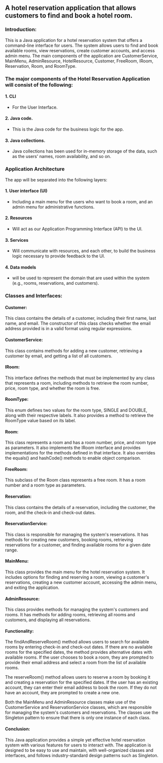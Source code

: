 ## A hotel reservation application that allows customers to find and book a hotel room. 
### Introduction:
This is a Java application for a hotel reservation system that offers a command-line interface for users. The system allows users to find and book available rooms, view reservations, create customer accounts, and access admin menu. The main components of the application are CustomerService, MainMenu, AdminResource, HotelResource, Customer, FreeRoom, IRoom, Reservation, Room, and RoomType. 

### The major components of the Hotel Reservation Application will consist of the following:
#### 1. CLI 
- For the User Interface.
#### 2. Java code.
- This is the Java code for the business logic for the app.
#### 3. Java collections.
- Java collections has been used for in-memory storage of the data, such as the users' names, room availability, and so on.

### Application Architecture
The app will be separated into the following layers:

#### 1. User interface (UI)
- Including a main menu for the users who want to book a room, and an admin menu for administrative functions.
#### 2. Resources
- Will act as our Application Programming Interface (API) to the UI.
#### 3. Services
- Will communicate with  resources, and each other, to build the business logic necessary to provide feedback to the UI.
#### 4. Data models
- will be used to represent the domain that are used within the system (e.g., rooms, reservations, and customers).

### Classes and Interfaces:
#### Customer:
This class contains the details of a customer, including their first name, last name, and email. The constructor of this class checks whether the email address provided is in a valid format using regular expressions.

#### CustomerService:
This class contains methods for adding a new customer, retrieving a customer by email, and getting a list of all customers.

#### IRoom:
This interface defines the methods that must be implemented by any class that represents a room, including methods to retrieve the room number, price, room type, and whether the room is free.

#### RoomType:
This enum defines two values for the room type, SINGLE and DOUBLE, along with their respective labels. It also provides a method to retrieve the RoomType value based on its label.

#### Room:
This class represents a room and has a room number, price, and room type as parameters. It also implements the IRoom interface and provides implementations for the methods defined in that interface. It also overrides the equals() and hashCode() methods to enable object comparison.

#### FreeRoom:
This subclass of the Room class represents a free room. It has a room number and a room type as parameters.

#### Reservation:
This class contains the details of a reservation, including the customer, the room, and the check-in and check-out dates.

#### ReservationService:
This class is responsible for managing the system's reservations. It has methods for creating new customers, booking rooms, retrieving reservations for a customer, and finding available rooms for a given date range.

#### MainMenu:
This class provides the main menu for the hotel reservation system. It includes options for finding and reserving a room, viewing a customer's reservations, creating a new customer account, accessing the admin menu, and exiting the application.

#### AdminResource:
This class provides methods for managing the system's customers and rooms. It has methods for adding rooms, retrieving all rooms and customers, and displaying all reservations.

#### Functionality:
The findAndReserveRoom() method allows users to search for available rooms by entering check-in and check-out dates. If there are no available rooms for the specified dates, the method provides alternative dates with available rooms. If the user chooses to book a room, they are prompted to provide their email address and select a room from the list of available rooms.

The reserveRoom() method allows users to reserve a room by booking it and creating a reservation for the specified dates. If the user has an existing account, they can enter their email address to book the room. If they do not have an account, they are prompted to create a new one.

Both the MainMenu and AdminResource classes make use of the CustomerService and ReservationService classes, which are responsible for managing the system's customers and reservations. The classes use the Singleton pattern to ensure that there is only one instance of each class.

#### Conclusion:
This Java application provides a simple yet effective hotel reservation system with various features for users to interact with. The application is designed to be easy to use and maintain, with well-organized classes and interfaces, and follows industry-standard design patterns such as Singleton.

[](https://user-images.githubusercontent.com/63597726/233846826-ba397815-ec3d-434b-9e91-365f76d0cb00.mp4)

